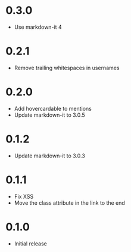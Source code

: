 # 0.3.0

* Use markdown-it 4

# 0.2.1

* Remove trailing whitespaces in usernames

# 0.2.0

* Add hovercardable to mentions
* Update markdown-it to 3.0.5

# 0.1.2

* Update markdown-it to 3.0.3

# 0.1.1

* Fix XSS
* Move the class attribute in the link to the end

# 0.1.0

* Initial release
